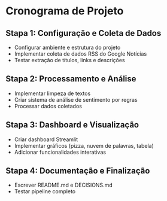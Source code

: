 # Cronograma de Projeto

## Stapa 1: Configuração e Coleta de Dados
- Configurar ambiente e estrutura do projeto
- Implementar coleta de dados RSS do Google Notícias
- Testar extração de títulos, links e descrições

## Stapa 2: Processamento e Análise
- Implementar limpeza de textos
- Criar sistema de análise de sentimento por regras
- Processar dados coletados

## Stapa 3: Dashboard e Visualização
- Criar dashboard Streamlit
- Implementar gráficos (pizza, nuvem de palavras, tabela)
- Adicionar funcionalidades interativas

## Stapa 4: Documentação e Finalização
- Escrever README.md e DECISIONS.md
- Testar pipeline completo
